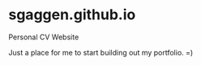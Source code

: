 # sgaggen.github.io
Personal CV Website

Just a place for me to start building out my portfolio. =)
